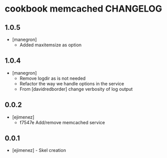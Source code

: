 cookbook memcached CHANGELOG
==========================

1.0.5
-----
- [manegron] 
  - Added maxitemsize as option

1.0.4
-----
- [manegron] 
  - Remove logdir as is not needed
  - Refactor the way we handle options in the service
  - From [davidredborder] change verbosity of log output

0.0.2
-----
- [ejimenez] 
  - f7547e Add/remove memcached service

0.0.1
-----
- [ejimenez] - Skel creation

